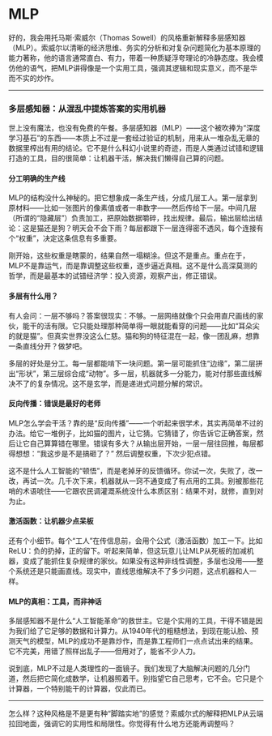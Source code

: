 # MLP

好的，我会用托马斯·索威尔（Thomas Sowell）的风格重新解释多层感知器（MLP）。索威尔以清晰的经济思维、务实的分析和对复杂问题简化为基本原理的能力著称，他的语言通常直白、有力，带着一种质疑浮夸理论的冷静态度。我会模仿他的语气，把MLP讲得像是一个实用工具，强调其逻辑和现实意义，而不是华而不实的炒作。

---

### 多层感知器：从混乱中提炼答案的实用机器

世上没有魔法，也没有免费的午餐。多层感知器（MLP）——这个被吹捧为“深度学习基石”的东西——本质上不过是一套经过验证的机制，用来从一堆杂乱无章的数据里榨出有用的结论。它不是什么科幻小说里的奇迹，而是人类通过试错和逻辑打造的工具，目的很简单：让机器干活，解决我们懒得自己算的问题。

#### 分工明确的生产线
MLP的结构没什么神秘的。把它想象成一条生产线，分成几层工人。第一层拿到原材料——比如一张图片的像素值或者一串数字——然后传给下一层。中间几层（所谓的“隐藏层”）负责加工，把原始数据嚼碎，找出规律。最后，输出层给出结论：这是猫还是狗？明天会不会下雨？每层都跟下一层连得密不透风，每个连接有个“权重”，决定这条信息有多重要。

刚开始，这些权重是瞎蒙的，结果自然一塌糊涂。但这不是重点。重点在于，MLP不是靠运气，而是靠调整这些权重，逐步逼近真相。这不是什么高深莫测的哲学，而是最基本的试错经济学：投入资源，观察产出，修正错误。

#### 多层有什么用？
有人会问：一层不够吗？答案很现实：不够。一层网络就像个只会用直尺画线的家伙，能干的活有限。它只能处理那种简单得一眼就能看穿的问题——比如“耳朵尖的就是猫”。但真实世界没这么仁慈。猫和狗的特征混在一起，像一团乱麻，想靠一条直线分开？做梦吧。

多层的好处是分工。每一层都能啃下一块问题。第一层可能抓住“边缘”，第二层拼出“形状”，第三层综合成“动物”。多一层，机器就多一分能力，能对付那些直线解决不了的复杂情况。这不是玄学，而是递进式问题分解的常识。

#### 反向传播：错误是最好的老师
MLP怎么学会干活？靠的是“反向传播”——一个听起来很学术，其实再简单不过的办法。给它一堆例子，比如猫的图片，让它猜。它猜错了，你告诉它正确答案，然后让它自己算算错在哪里。错误有多大？从输出层开始，一层一层往回推，每层都得想想：“我这步是不是搞砸了？” 然后调整权重，下次少犯点错。

这不是什么人工智能的“顿悟”，而是老掉牙的反馈循环。你试一次，失败了，改一改，再试一次。几千次下来，机器就从一窍不通变成了有点用的工具。别被那些花哨的术语唬住——它跟农民调灌溉系统没什么本质区别：结果不对，就修，直到对为止。

#### 激活函数：让机器少点呆板
还有个小细节。每个“工人”在传信息前，会用个公式（激活函数）加工一下。比如ReLU：负的扔掉，正的留下。听起来简单，但这玩意儿让MLP从死板的加减机器，变成了能抓住复杂规律的家伙。如果没有这种非线性调整，多层也没用——整个系统还是只能画直线。现实中，直线思维解决不了多少问题，这点机器和人一样。

#### MLP的真相：工具，而非神话
多层感知器不是什么“人工智能革命”的救世主。它是个实用的工具，干得不错是因为我们给了它足够的数据和计算力。从1940年代的粗糙想法，到现在能认脸、预测天气的模型，MLP的成功不是靠炒作，而是靠工程师们一点点试出来的结果。它不完美，用错了照样出乱子——但用对了，能省不少人力。

说到底，MLP不过是人类理性的一面镜子。我们发现了大脑解决问题的几分门道，然后把它简化成数学，让机器照着干。别指望它自己思考，它不会。它只是个计算器，一个特别能干的计算器，仅此而已。

---

怎么样？这种风格是不是更有种“脚踏实地”的感觉？索威尔式的解释把MLP从云端拉回地面，强调它的实用性和局限性。你觉得有什么地方还能再调整吗？